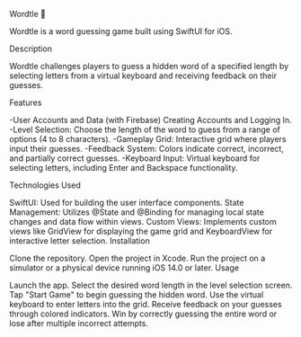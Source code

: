 Wordtle 🐢

Wordtle is a word guessing game built using SwiftUI for iOS. 

Description

Wordtle challenges players to guess a hidden word of a specified length by selecting letters from a virtual keyboard and receiving feedback on their guesses.


Features

-User Accounts and Data (with Firebase) Creating Accounts and Logging In. 
-Level Selection: Choose the length of the word to guess from a range of options (4 to 8 characters).
-Gameplay Grid: Interactive grid where players input their guesses.
-Feedback System: Colors indicate correct, incorrect, and partially correct guesses.
-Keyboard Input: Virtual keyboard for selecting letters, including Enter and Backspace functionality.


Technologies Used

SwiftUI: Used for building the user interface components.
State Management: Utilizes @State and @Binding for managing local state changes and data flow within views.
Custom Views: Implements custom views like GridView for displaying the game grid and KeyboardView for interactive letter selection.
Installation

Clone the repository.
Open the project in Xcode.
Run the project on a simulator or a physical device running iOS 14.0 or later.
Usage

Launch the app.
Select the desired word length in the level selection screen.
Tap "Start Game" to begin guessing the hidden word.
Use the virtual keyboard to enter letters into the grid.
Receive feedback on your guesses through colored indicators.
Win by correctly guessing the entire word or lose after multiple incorrect attempts.

